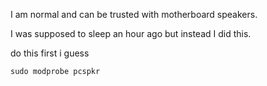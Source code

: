 I am normal and can be trusted with motherboard speakers.

I was supposed to sleep an hour ago but instead I did this.

do this first i guess
```shell
sudo modprobe pcspkr
```
